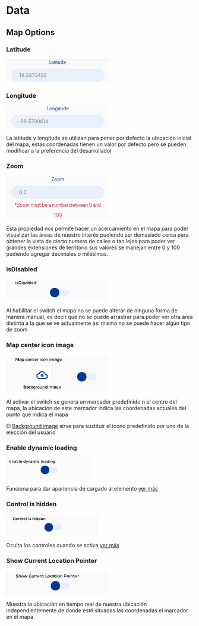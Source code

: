 # Data

## Map Options

### Latitude

![](../../../.gitbook/assets/image%20%28284%29.png)

### Longitude

![](../../../.gitbook/assets/image%20%28261%29.png)

La latitude y longitude se utilizan para poner por defecto la ubicación inicial del mapa, estas coordenadas tienen un valor por defecto pero se pueden modificar a la preferencia del desarrollador

### Zoom

![](../../../.gitbook/assets/image%20%28277%29.png)

Esta propiedad nos permite hacer un acercamiento en el mapa para poder visualizar las áreas de nuestro interés pudiendo ser demasiado cerca para obtener la vista de cierto numero de calles o tan lejos para poder ver grandes extensiones de territorio sus valores se manejan entre 0 y 100 pudiendo agregar decimales o milésimas.

### isDisabled

![](../../../.gitbook/assets/image%20%28276%29.png)

Al habilitar el switch el mapa no se puede alterar de ninguna forma de manera manual, es decir que no se puede arrastrar para poder ver otra área distinta a la que se ve actualmente así mismo no se puede hacer algún tipo de zoom

### Map center icon image

![](../../../.gitbook/assets/image%20%28266%29.png)

Al activar el switch se genera un marcador predefinido n el centro del mapa, la ubicación de este marcador indica las coordenadas actuales del punto que indica el mapa

El [Background image](https://docs.apphive.io/global-functions/estilos/background-image) sirve para sustituir el icono predefinido por uno de la elección del usuario

### Enable dynamic loading

![](../../../.gitbook/assets/image%20%28151%29.png)

Funciona para dar apariencia de cargado al elemento [ver más](https://docs.apphive.io/global-functions/data/enable-dynamic-loading)

### Control is hidden

![](../../../.gitbook/assets/image%20%28150%29.png)

Oculta los controles cuando se activa [ver más](https://docs.apphive.io/global-functions/data/control-is-hidden)

### Show Current Location Pointer

![](../../../.gitbook/assets/image%20%28269%29.png)

Muestra la ubicación en tiempo real de nuestra ubicación independientemente de donde esté situadas las coordenadas  el marcador en el mapa



